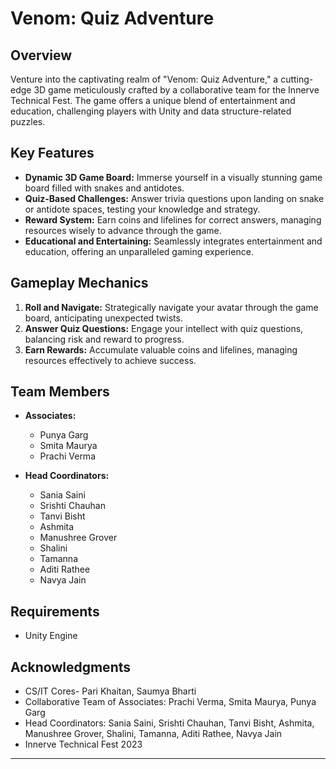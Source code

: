 # Venom: Quiz Adventure

## Overview

Venture into the captivating realm of "Venom: Quiz Adventure," a cutting-edge 3D game meticulously crafted by a collaborative team for the Innerve Technical Fest. The game offers a unique blend of entertainment and education, challenging players with Unity and data structure-related puzzles.

## Key Features

- **Dynamic 3D Game Board:** Immerse yourself in a visually stunning game board filled with snakes and antidotes.
- **Quiz-Based Challenges:** Answer trivia questions upon landing on snake or antidote spaces, testing your knowledge and strategy.
- **Reward System:** Earn coins and lifelines for correct answers, managing resources wisely to advance through the game.
- **Educational and Entertaining:** Seamlessly integrates entertainment and education, offering an unparalleled gaming experience.

## Gameplay Mechanics

1. **Roll and Navigate:** Strategically navigate your avatar through the game board, anticipating unexpected twists.
2. **Answer Quiz Questions:** Engage your intellect with quiz questions, balancing risk and reward to progress.
3. **Earn Rewards:** Accumulate valuable coins and lifelines, managing resources effectively to achieve success.

## Team Members

- **Associates:**
  - Punya Garg
  - Smita Maurya
  - Prachi Verma

- **Head Coordinators:**  
  - Sania Saini
  - Srishti Chauhan
  - Tanvi Bisht
  - Ashmita
  - Manushree Grover
  - Shalini
  - Tamanna
  - Aditi Rathee
  - Navya Jain

## Requirements

- Unity Engine


## Acknowledgments
- CS/IT Cores- Pari Khaitan, Saumya Bharti
- Collaborative Team of Associates: Prachi Verma, Smita Maurya, Punya Garg
- Head Coordinators: Sania Saini, Srishti Chauhan, Tanvi Bisht, Ashmita, Manushree Grover, Shalini, Tamanna, Aditi Rathee, Navya Jain
- Innerve Technical Fest 2023

---

